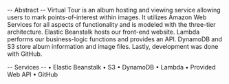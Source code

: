 -- Abstract --
Virtual Tour is an album hosting and viewing service allowing users to mark points-of-interest within images. It utilizes Amazon Web Services for all aspects of functionality and is modeled with the three-tier architecture. Elastic Beanstalk hosts our front-end website. Lambda performs our business-logic functions and provides an API. DynamoDB and S3 store album information and image files. Lastly, development was done with GitHub.

-- Services --
•	Elastic Beanstalk
•	S3
•	DynamoDB
•	Lambda
•	Provided Web API
•	GitHub 
